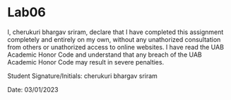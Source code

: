 # Lab06
I, cherukuri bhargav sriram, declare that I have completed this assignment completely and entirely on my own, without any unathorized consultation from others or unathorized access to online websites. I have read the UAB Academic Honor Code and understand that any breach of the UAB Academic Honor Code may result in severe penalties.

Student Signature/Initials: cherukuri bhargav sriram

Date: 03/01/2023
